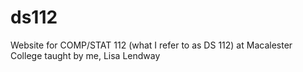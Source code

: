 # ds112
Website for COMP/STAT 112 (what I refer to as DS 112) at Macalester College taught by me, Lisa Lendway
